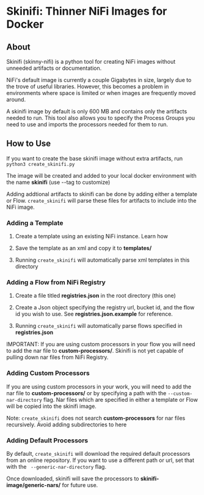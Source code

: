 # Skinifi: Thinner NiFi Images for Docker

## About
Skinifi (skinny-nifi) is a python tool for creating NiFi images without unneeded artifacts or documentation.

NiFi's default image is currently a couple Gigabytes in size, largely due to the trove of useful libraries. However, 
this becomes a problem in environments where space is limited or when images are frequently moved around. 

A skinifi image by default is only 600 MB and contains only the artifacts needed to run. This tool also allows you
to specify the Process Groups you need to use and imports the processors needed for them to run.

## How to Use
If you want to create the base skinifi image without extra artifacts, run `python3 create_skinifi.py`

The image will be created and added to your local docker environment with the name **skinifi** (use --tag to customize)

Adding addtional artifacts to skinifi can be done by adding either a template or Flow. `create_skinifi` will parse
these files for artifacts to include into the NiFi image.

### Adding a Template
1. Create a template using an existing NiFi instance. Learn how

2. Save the template as an xml and copy it to **templates/**

3. Running `create_skinifi` will automatically parse xml templates in this directory

### Adding a Flow from NiFi Registry
1. Create a file titled **registries.json** in the root directory (this one)

2. Create a Json object specifying the registry url, bucket id, and the flow id you wish to use. 
    See **registries.json.example** for reference.
    
3. Running `create_skinifi` will automatically parse flows specified in **registries.json**

IMPORTANT: If you are using custom processors in your flow you will need to add the nar file to 
**custom-processors/**. Skinifi is not yet capable of pulling down nar files from NiFi Registry.

### Adding Custom Processors
If you are using custom processors in your work, you will need to add the nar file to 
**custom-processors/** or by specifying a path with the `--custom-nar-directory` flag. Nar files which are specified 
in either a template or Flow will be copied into the skinifi image.

Note: `create_skinifi` does not search **custom-processors** for nar files recursively. Avoid adding subdirectories
to here

### Adding Default Processors
By default, `create_skinifi` will download the required default processors from an online repository. If you want to use
a different path or url, set that with the ` --generic-nar-directory` flag.

Once downloaded, skinifi will save the processors to **skinifi-image/generic-nars/** for future use.
